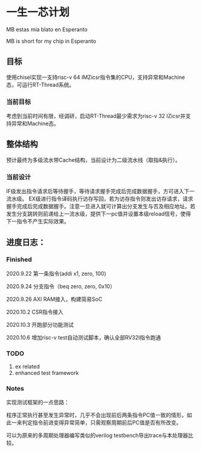 # 一生一芯计划

MB estas mia blato en Esperanto

MB is short for my chip in Esperanto

## 目标

使用chisel实现一支持risc-v 64 IMZicsr指令集的CPU，支持异常和Machine态，可运行RT-Thread系统。

### 当前目标

考虑到当前时间有限，经调研，启动RT-Thread最少需求为risc-v 32 IZicsr并支持异常和Machine态。

## 整体结构

预计最终为多级流水带Cache结构，当前设计为二级流水线（取指&执行）。

### 当前设计

IF级发出指令请求后等待握手，等待请求握手完成后完成数据握手，方可进入下一流水级。
EX级进行指令译码执行访存写回，若为访存指令则发出访存请求，请求握手完成后完成数据握手。注意一旦进入就可计算出分支发生与否及相应地址。若发生分支跳转则前递给上一流水级，提供下一pc值并设置本级reload信号，使得下一指令不产生实际效果。

## 进度日志：

### Finished

2020.9.22 第一条指令(addi x1, zero, 100)

2020.9.24 分支指令（beq zero, zero, 0x10）

2020.9.26 AXI RAM接入，构建简易SoC

2020.10.2 CSR指令接入

2020.10.3 开跑部分功能测试

2020.10.6 增加risc-v test自动测试脚本，确认全部RV32I指令跑通

### TODO

1. ex related
2. enhanced test framework

### Notes

实现测试框架的一点思路：

程序正常执行甚至发生异常时，几乎不会出现前后两条指令PC值一致的情形，如此一来判定指令前进变得异常简单，只需观察周期前后PC值是否有所改变。

可以为原来的多周期处理器编写类似的verilog testbench导出trace与本处理器比较。